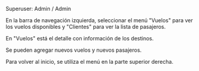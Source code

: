 Superuser: Admin / Admin

En la barra de navegación izquierda, seleccionar el menú "Vuelos" para ver los vuelos disponibles y "Clientes" para ver la lista de pasajeros. 

En "Vuelos" está el detalle con información de los destinos.

Se pueden agregar nuevos vuelos y nuevos pasajeros.

Para volver al inicio, se utiliza el menú en la parte superior derecha.